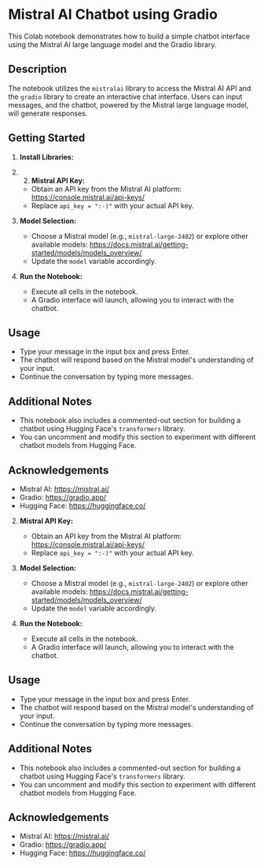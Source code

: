 # Mistral AI Chatbot using Gradio

This Colab notebook demonstrates how to build a simple chatbot interface using the Mistral AI large language model and the Gradio library.

## Description

The notebook utilizes the `mistralai` library to access the Mistral AI API and the `gradio` library to create an interactive chat interface. Users can input messages, and the chatbot, powered by the Mistral large language model, will generate responses.

## Getting Started

1. **Install Libraries:**

2. 2. **Mistral API Key:**
   - Obtain an API key from the Mistral AI platform: https://console.mistral.ai/api-keys/
   - Replace `api_key = ":-)"` with your actual API key.

3. **Model Selection:**
   - Choose a Mistral model (e.g., `mistral-large-2402`) or explore other available models: https://docs.mistral.ai/getting-started/models/models_overview/
   - Update the `model` variable accordingly.

4. **Run the Notebook:**
   - Execute all cells in the notebook.
   - A Gradio interface will launch, allowing you to interact with the chatbot.

## Usage

- Type your message in the input box and press Enter.
- The chatbot will respond based on the Mistral model's understanding of your input.
- Continue the conversation by typing more messages.

## Additional Notes

- This notebook also includes a commented-out section for building a chatbot using Hugging Face's `transformers` library.
- You can uncomment and modify this section to experiment with different chatbot models from Hugging Face.

## Acknowledgements

- Mistral AI: https://mistral.ai/
- Gradio: https://gradio.app/
- Hugging Face: https://huggingface.co/

2. **Mistral API Key:**
   - Obtain an API key from the Mistral AI platform: https://console.mistral.ai/api-keys/
   - Replace `api_key = ":-)"` with your actual API key.

3. **Model Selection:**
   - Choose a Mistral model (e.g., `mistral-large-2402`) or explore other available models: https://docs.mistral.ai/getting-started/models/models_overview/
   - Update the `model` variable accordingly.

4. **Run the Notebook:**
   - Execute all cells in the notebook.
   - A Gradio interface will launch, allowing you to interact with the chatbot.

## Usage

- Type your message in the input box and press Enter.
- The chatbot will respond based on the Mistral model's understanding of your input.
- Continue the conversation by typing more messages.

## Additional Notes

- This notebook also includes a commented-out section for building a chatbot using Hugging Face's `transformers` library.
- You can uncomment and modify this section to experiment with different chatbot models from Hugging Face.

## Acknowledgements

- Mistral AI: https://mistral.ai/
- Gradio: https://gradio.app/
- Hugging Face: https://huggingface.co/
